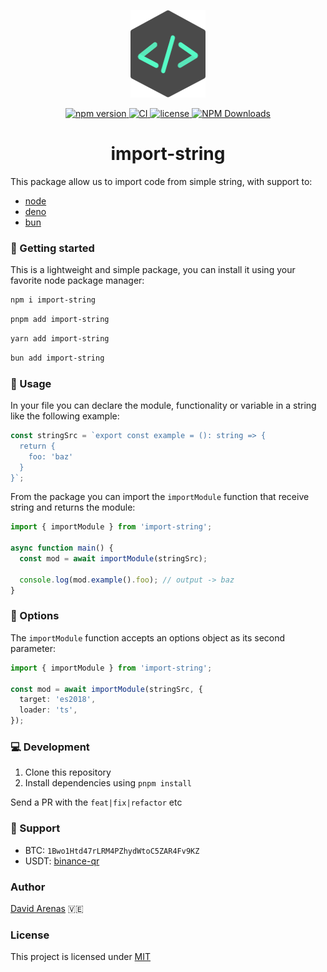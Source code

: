 <p align="center">
  <img src="docs/import-string.svg" alt="import-string logo" width="120" height="140" />
</p>

<p align="center">
  <a href="https://www.npmjs.com/package/import-string">
    <img src="https://img.shields.io/npm/v/import-string.svg" alt="npm version">
  </a>
  <a href="https://github.com/Dave136/import-string/actions">
    <img src="https://github.com/Dave136/import-string/workflows/Deploy/badge.svg" alt="CI">
  </a>
  <a href="https://github.com/Dave136/import-string/blob/main/LICENSE">
    <img src="https://img.shields.io/npm/l/import-string.svg" alt="license">
  </a>
  <a href="https://www.npmjs.com/package/import-string">
    <img alt="NPM Downloads" src="https://img.shields.io/npm/dm/import-string">
  </a>
</p>

<h1 align="center">import-string</h1>

This package allow us to import code from simple string, with support to:

- [node](https://nodejs.org)
- [deno](https://deno.land)
- [bun](https://bun.sh)

### 🚀 Getting started

This is a lightweight and simple package, you can install it using your favorite node package manager:

```bash
npm i import-string
```

```bash
pnpm add import-string
```

```bash
yarn add import-string
```

```bash
bun add import-string
```

### 📖 Usage

In your file you can declare the module, functionality or variable in a string like the following example:

```typescript
const stringSrc = `export const example = (): string => {
  return {
    foo: 'baz'
  }
}`;
```

From the package you can import the `importModule` function that receive string and returns the module:

```typescript
import { importModule } from 'import-string';

async function main() {
  const mod = await importModule(stringSrc);

  console.log(mod.example().foo); // output -> baz
}
```

### 🔧 Options

The `importModule` function accepts an options object as its second parameter:

```typescript
import { importModule } from 'import-string';

const mod = await importModule(stringSrc, {
  target: 'es2018',
  loader: 'ts',
});
```

### 💻 Development

1. Clone this repository
2. Install dependencies using `pnpm install`

Send a PR with the `feat|fix|refactor` etc

### 🛟 Support

- BTC: `1Bwo1Htd47rLRM4PZhydWtoC5ZAR4Fv9KZ`
- USDT: [binance-qr](https://github.com/Dave136/vue-email/blob/main/docs/public/binance-qr.png?raw=true)

### Author

[David Arenas](https://github.com/Dave136) 🇻🇪

### License

This project is licensed under [MIT](./LICENSE)
